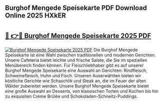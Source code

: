 ## Burghof Mengede Speisekarte PDF Download Online 2025 HXkER

# <h2><a href="http://gccqkag.nevu.top/?p=Burghof+Mengede+Speisekarte">🔗 👉🔴 Burghof Mengede Speisekarte 2025 PDF</a></h2>

[![Burghof Mengede Speisekarte 2025 PDF](https://i.imgur.com/dBaPXMq.png)](http://gccqkag.nevu.top/?p=Burghof+Mengede+Speisekarte)
Die Burghof Mengede Speisekarte ist eine Wahl zwischen traditionellen und modernen Gerichten. Unsere Cafeteria bietet leichte und frische Salate, die Sie im speziellen Menübereich finden können. Für Fleischliebhaber gibt es auf unserer Burghof Mengede Speisekarte eine Auswahl an Gerichten: Rindfleisch, Schweinefleisch, Huhn und Fisch. Unseren Auserwählten bieten wir köstliche Gerichte wie Schaschlik und Steak an, die im Feuer der alten Wälder zubereitet werden. Unsere Burghof Mengede Speisekarte bietet eine große Auswahl an Desserts, von klassischen Torten und Kuchen bis hin zu exquisiten Crème Brûlée und Schokoladen-Schneitz-Puddings.
